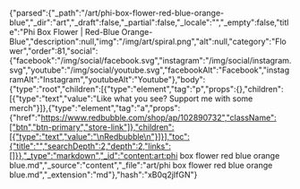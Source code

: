 {"parsed":{"_path":"/art/phi-box-flower-red-blue-orange-blue","_dir":"art","_draft":false,"_partial":false,"_locale":"","_empty":false,"title":"Phi Box Flower | Red-Blue Orange-Blue","description":null,"img":"/img/art/spiral.png","alt":null,"category":"Flower","order":81,"social":{"facebook":"/img/social/facebook.svg","instagram":"/img/social/instagram.svg","youtube":"/img/social/youtube.svg","facebookAlt":"Facebook","instagramAlt":"Instagram","youtubeAlt":"Youtube"},"body":{"type":"root","children":[{"type":"element","tag":"p","props":{},"children":[{"type":"text","value":"Like what you see? Support me with some merch"}]},{"type":"element","tag":"a","props":{"href":"https://www.redbubble.com/shop/ap/102890732","className":["btn","btn-primary","store-link"]},"children":[{"type":"text","value":"\nRedbubble\n"}]}],"toc":{"title":"","searchDepth":2,"depth":2,"links":[]}},"_type":"markdown","_id":"content:art:phi box flower red blue orange blue.md","_source":"content","_file":"art/phi box flower red blue orange blue.md","_extension":"md"},"hash":"xB0q2jIfGN"}